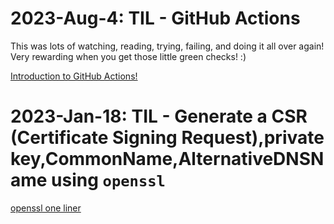# 2023-Aug-4: TIL - GitHub Actions

This was lots of watching, reading, trying, failing, and doing it all over again! Very rewarding when you get those little green checks! :)

[Introduction to GitHub Actions!](./Aug04)

# 2023-Jan-18: TIL - Generate a CSR (Certificate Signing Request),private key,CommonName,AlternativeDNSName using `openssl`

[openssl one liner](https://github.com/mikeykong/scripts/blob/main/Bash/openssl-generate-csr-key-subjectAltName.md)
